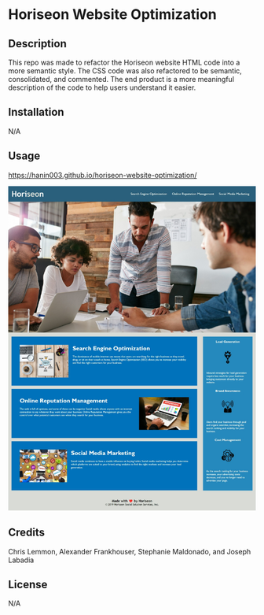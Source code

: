 # Horiseon Website Optimization

## Description
This repo was made to refactor the Horiseon website HTML code into a more semantic style. The CSS code was also refactored to be semantic, consolidated, and commented. The end product is a more meaningful description of the code to help users understand it easier.

## Installation
N/A

## Usage
https://hanin003.github.io/horiseon-website-optimization/

![alt text](assets/images/Horiseon%20Website.jpeg)

## Credits
Chris Lemmon, Alexander Frankhouser, Stephanie Maldonado, and Joseph Labadia

## License
N/A

